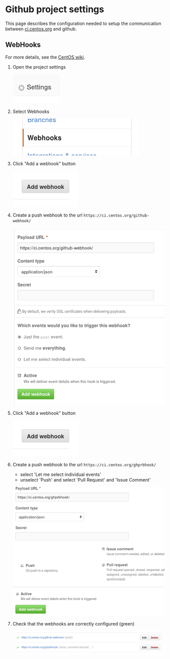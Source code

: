 # Github project settings


This page describes the configuration needed to setup the communication between
[ci.centos.org](https://ci.centos.org) and github.

## WebHooks

For more details, see the [CentOS wiki](https://wiki.centos.org/QaWiki/CI/GithubIntegration).

1. Open the project settings

    ![Settings button](images/github-settings.png)

1. Select Webhooks

    ![Webhook menu button](images/github-webhooks.png)

1. Click "Add a webhook" button

    ![Webhook add button](images/github-webhooks-add.png)

1. Create a push webhook to the url `https://ci.centos.org/github-webhook/`

    ![Webhook for the Github plugin](images/github-webhooks-gh.png)

1. Click "Add a webhook" button

    ![Webhook add button](images/github-webhooks-add.png)

1. Create a push webhook to the url `https://ci.centos.org/ghprbhook/`

    * select 'Let me select individual events'
    * unselect 'Push' and select 'Pull Request' and 'Issue Comment'

    ![Webhook for the Github Pull Request Builder plugin](images/github-webhooks-ghprb.png)

1. Check that the webhooks are correctly configured (green)

    ![Webhook status](images/github-webhooks-ok.png)


